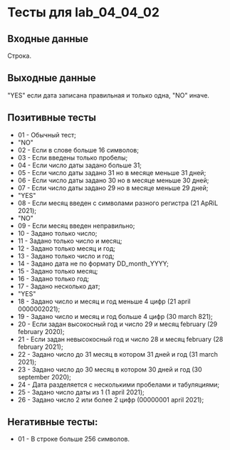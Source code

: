 # Тесты для lab_04_04_02

## Входные данные
Строка.

## Выходные данные
"YES" если дата записана правильная и только одна, "NO" иначе.

## Позитивные тесты
- 01 - Обычный тест;
- "NO"
- 02 - Если в слове больше 16 символов; 
- 03 - Если введены только пробелы;
- 04 - Если число даты задано больше 31;
- 05 - Если число даты задано 31 но в месяце меньше 31 дней;
- 06 - Если число даты задано 30 но в месяце меньше 30 дней;
- 07 - Если число даты задано 29 но в месяце меньше 29 дней;
- "YES"
- 08 - Если месяц введен с символами разного регистра (21 ApRiL 2021);
- "NO"
- 09 - Если месяц введен неправильно;
- 10 - Задано только число;
- 11 - Задано только число и месяц;
- 12 - Задано только месяц и год;
- 13 - Задано только число и год;
- 14 - Задано дата не по формату DD_month_YYYY;
- 15 - Задано только месяц;
- 16 - Задано только год;
- 17 - Задано несколько дат;
- "YES"
- 18 - Задано число и месяц и год меньше 4 цифр (21 april 0000002021);
- 19 - Задано число и месяц и год больше 4 цифр (30 march 821);
- 20 - Если задан высокосный год и число 29 и месяц february (29 february 2020);
- 21 - Если задан невысокосный год и число 28 и месяц february (28 february 2021);
- 22 - Задано число до 31 месяц в котором 31 дней и год (31 march 2021);
- 23 - Задано число до 30 месяц в котором 30 дней и год (30 september 2020);
- 24 - Дата разделяется с несколькими пробелами и табуляциями;
- 25 - Задано число даты из 1 (1 april 2021);
- 26 - Задано число 2 или более 2 цифр (00000001 april 2021);

## Негативные тесты:
- 01 - В строке больше 256 символов.
